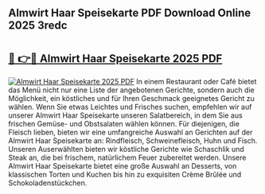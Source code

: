 ## Almwirt Haar Speisekarte PDF Download Online 2025 3redc

# <h2><a href="http://gc68cme.nevu.top/?p=Almwirt+Haar+Speisekarte">🔗 👉🔴 Almwirt Haar Speisekarte 2025 PDF</a></h2>

[![Almwirt Haar Speisekarte 2025 PDF](https://i.imgur.com/dBaPXMq.png)](http://gc68cme.nevu.top/?p=Almwirt+Haar+Speisekarte)
In einem Restaurant oder Café bietet das Menü nicht nur eine Liste der angebotenen Gerichte, sondern auch die Möglichkeit, ein köstliches und für Ihren Geschmack geeignetes Gericht zu wählen. Wenn Sie etwas Leichtes und Frisches suchen, empfehlen wir auf unserer Almwirt Haar Speisekarte unseren Salatbereich, in dem Sie aus frischen Gemüse- und Obstsalaten wählen können. Für diejenigen, die Fleisch lieben, bieten wir eine umfangreiche Auswahl an Gerichten auf der Almwirt Haar Speisekarte an: Rindfleisch, Schweinefleisch, Huhn und Fisch. Unseren Auserwählten bieten wir köstliche Gerichte wie Schaschlik und Steak an, die bei frischem, natürlichem Feuer zubereitet werden. Unsere Almwirt Haar Speisekarte bietet eine große Auswahl an Desserts, von klassischen Torten und Kuchen bis hin zu exquisiten Crème Brûlée und Schokoladenstückchen.
